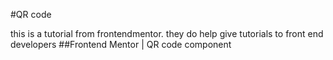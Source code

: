 #QR code

this is a tutorial from frontendmentor. they do help give tutorials to front end developers
##Frontend Mentor | QR code component
